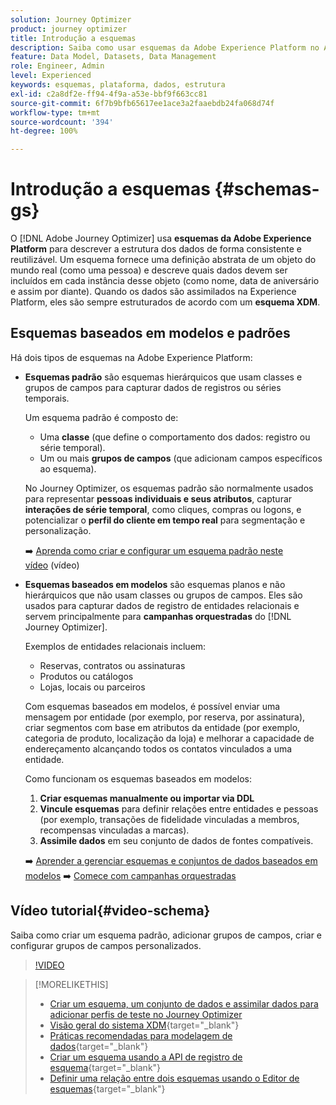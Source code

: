 ```yaml
---
solution: Journey Optimizer
product: journey optimizer
title: Introdução a esquemas
description: Saiba como usar esquemas da Adobe Experience Platform no Adobe Journey Optimizer
feature: Data Model, Datasets, Data Management
role: Engineer, Admin
level: Experienced
keywords: esquemas, plataforma, dados, estrutura
exl-id: c2a8df2e-ff94-4f9a-a53e-bbf9f663cc81
source-git-commit: 6f7b9bfb65617ee1ace3a2faaebdb24fa068d74f
workflow-type: tm+mt
source-wordcount: '394'
ht-degree: 100%

---
```


# Introdução a esquemas {#schemas-gs}

O [!DNL Adobe Journey Optimizer] usa **esquemas da Adobe Experience Platform** para descrever a estrutura dos dados de forma consistente e reutilizável. Um esquema fornece uma definição abstrata de um objeto do mundo real (como uma pessoa) e descreve quais dados devem ser incluídos em cada instância desse objeto (como nome, data de aniversário e assim por diante). Quando os dados são assimilados na Experience Platform, eles são sempre estruturados de acordo com um **esquema XDM**.

## Esquemas baseados em modelos e padrões

Há dois tipos de esquemas na Adobe Experience Platform:

* **Esquemas padrão** são esquemas hierárquicos que usam classes e grupos de campos para capturar dados de registros ou séries temporais.

  Um esquema padrão é composto de:

   * Uma **classe** (que define o comportamento dos dados: registro ou série temporal).
   * Um ou mais **grupos de campos** (que adicionam campos específicos ao esquema).

  No Journey Optimizer, os esquemas padrão são normalmente usados para representar **pessoas individuais e seus atributos**, capturar **interações de série temporal**, como cliques, compras ou logons, e potencializar o **perfil do cliente em tempo real** para segmentação e personalização.

  ➡️ [Aprenda como criar e configurar um esquema padrão neste vídeo](#video-schema) (vídeo)

* **Esquemas baseados em modelos** são esquemas planos e não hierárquicos que não usam classes ou grupos de campos. Eles são usados para capturar dados de registro de entidades relacionais e servem principalmente para **campanhas orquestradas** do [!DNL Journey Optimizer].

  Exemplos de entidades relacionais incluem:
   * Reservas, contratos ou assinaturas
   * Produtos ou catálogos
   * Lojas, locais ou parceiros

  Com esquemas baseados em modelos, é possível enviar uma mensagem por entidade (por exemplo, por reserva, por assinatura), criar segmentos com base em atributos da entidade (por exemplo, categoria de produto, localização da loja) e melhorar a capacidade de endereçamento alcançando todos os contatos vinculados a uma entidade.

  Como funcionam os esquemas baseados em modelos:

   1. **Criar esquemas manualmente ou importar via DDL**
   1. **Vincule esquemas** para definir relações entre entidades e pessoas (por exemplo, transações de fidelidade vinculadas a membros, recompensas vinculadas a marcas).
   1. **Assimile dados** em seu conjunto de dados de fontes compatíveis.

  ➡️ [Aprender a gerenciar esquemas e conjuntos de dados baseados em modelos](../orchestrated/gs-schemas.md)
➡️ [Comece com campanhas orquestradas](../orchestrated/gs-schemas.md)

## Vídeo tutorial{#video-schema}

Saiba como criar um esquema padrão, adicionar grupos de campos, criar e configurar grupos de campos personalizados.

>[!VIDEO](https://video.tv.adobe.com/v/334461?quality=12)

>[!MORELIKETHIS]
>
>* [Criar um esquema, um conjunto de dados e assimilar dados para adicionar perfis de teste no Journey Optimizer](../audience/creating-test-profiles.md)
>* [Visão geral do sistema XDM](https://experienceleague.adobe.com/docs/experience-platform/xdm/home.html?lang=pt-BR){target="_blank"}
>* [Práticas recomendadas para modelagem de dados](https://experienceleague.adobe.com/docs/experience-platform/xdm/schema/best-practices.html?lang=pt-BR){target="_blank"}
>* [Criar um esquema usando a API de registro de esquema](https://experienceleague.adobe.com/docs/experience-platform/xdm/tutorials/create-schema-api.html?lang=pt-BR){target="_blank"}
>* [Definir uma relação entre dois esquemas usando o Editor de esquemas](https://experienceleague.adobe.com/docs/experience-platform/xdm/tutorials/relationship-ui.html?lang=pt-BR){target="_blank"}
